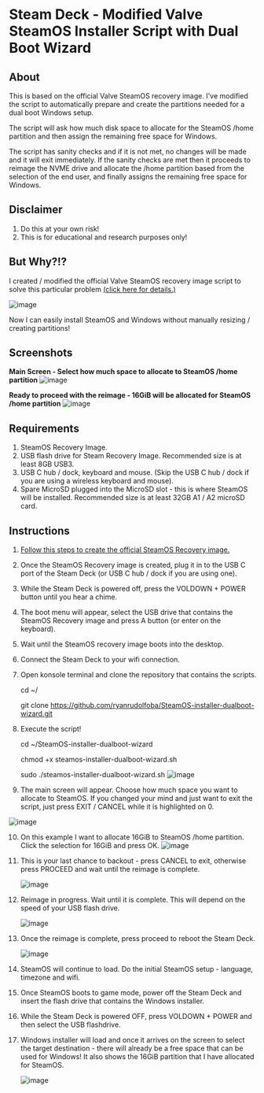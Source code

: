 # Steam Deck - Modified Valve SteamOS Installer Script with Dual Boot Wizard


## About

This is based on the official Valve SteamOS recovery image. I've modified the script to automatically prepare and create the partitions needed for a dual boot Windows setup.

The script will ask how much disk space to allocate for the SteamOS /home partition and then assign the remaining free space for Windows.

The script has sanity checks and if it is not met, no changes will be made and it will exit immediately. If the sanity checks are met then it proceeds to reimage the NVME drive and allocate the /home partition based from the selection of the end user, and finally assigns the remaining free space for Windows.


## Disclaimer
1. Do this at your own risk!
2. This is for educational and research purposes only!

## But Why?!?
I created / modified the official Valve SteamOS recovery image script to solve this particular problem [(click here for details.)](https://help.steampowered.com/en/faqs/view/6121-eccd-d643-baa8)

![image](https://user-images.githubusercontent.com/98122529/217654660-360ce075-1d55-488b-8dc7-8a12eb36bfa7.png)

Now I can easily install SteamOS and Windows without manually resizing / creating partitions!

## Screenshots
**Main Screen - Select how much space to allocate to SteamOS /home partition**
![image](https://user-images.githubusercontent.com/98122529/217665775-eca07740-b49b-461e-8d44-f83b9bdb6e09.png)

**Ready to proceed with the reimage - 16GiB will be allocated for SteamOS /home partition**
![image](https://user-images.githubusercontent.com/98122529/217666125-637985c4-c3e7-46ed-b2e0-3212197a97e6.png)

## Requirements
1. SteamOS Recovery Image.
2. USB flash drive for Steam Recovery Image. Recommended size is at least 8GB USB3.
3. USB C hub / dock, keyboard and mouse. (Skip the USB C hub / dock if you are using a wireless keyboard and mouse).
3. Spare MicroSD plugged into the MicroSD slot - this is where SteamOS will be installed. Recommended size is at least 32GB A1 / A2 microSD card.


## Instructions
1. [Follow this steps to create the official SteamOS Recovery image.](https://help.steampowered.com/en/faqs/view/1b71-edf2-eb6d-2bb3)
2. Once the SteamOS Recovery image is created, plug it in to the USB C port of the Steam Deck (or USB C hub / dock if you are using one).
3. While the Steam Deck is powered off, press the VOLDOWN + POWER button until you hear a chime.
4. The boot menu will appear, select the USB drive that contains the SteamOS Recovery image and press A button (or enter on the keyboard).
5. Wait until the SteamOS recovery image boots into the desktop.
6. Connect the Steam Deck to your wifi connection.
7. Open konsole terminal and clone the repository that contains the scripts.

    cd ~/
    
    git clone https://github.com/ryanrudolfoba/SteamOS-installer-dualboot-wizard.git
 
8. Execute the script!

    cd ~/SteamOS-installer-dualboot-wizard
    
    chmod +x steamos-installer-dualboot-wizard.sh
    
    sudo ./steamos-installer-dualboot-wizard.sh
    ![image](https://user-images.githubusercontent.com/98122529/217664831-9583a219-9a69-4c7e-868f-66041218cd2d.png)

    
9. The main screen will appear. Choose how much space you want to allocate to SteamOS. If you changed your mind and just want to exit the script, just press EXIT / CANCEL while it is highlighted on 0.

![image](https://user-images.githubusercontent.com/98122529/217665492-b6eafa67-eb9f-4d0b-a0a3-f56888b96aba.png)


10. On this example I want to allocate 16GiB to SteamOS /home partition. Click the selection for 16GiB and press OK.
![image](https://user-images.githubusercontent.com/98122529/217665993-e846945e-aa45-4aac-9ed1-9fd839d1eb69.png)
 
11. This is your last chance to backout - press CANCEL to exit, otherwise press PROCEED and wait until the reimage is complete.

    ![image](https://user-images.githubusercontent.com/98122529/217666125-637985c4-c3e7-46ed-b2e0-3212197a97e6.png)
    
12. Reimage in progress. Wait until it is complete. This will depend on the speed of your USB flash drive.

    ![image](https://user-images.githubusercontent.com/98122529/217666462-cc08f59b-6c05-4fdb-9b69-d140e013484a.png)
    
13. Once the reimage is complete, press proceed to reboot the Steam Deck.

    ![image](https://user-images.githubusercontent.com/98122529/217666778-c8d115d1-f0d0-4bbe-9253-30fa99500e74.png)

13. SteamOS will continue to load. Do the initial SteamOS setup - language, timezone and wifi.
14. Once SteamOS boots to game mode, power off the Steam Deck and insert the flash drive that contains the Windows installer.
15. While the Steam Deck is powered OFF, press VOLDOWN + POWER and then select the USB flashdrive.
16. Windows installer will load and once it arrives on the screen to select the target destination - there will already be a free space that can be used for Windows! It also shows the 16GiB partition that I have allocated for SteamOS.

    ![image](https://user-images.githubusercontent.com/98122529/217674130-a7528fc7-497b-4993-a1b6-33f5546137ca.png)
